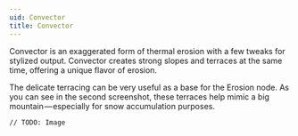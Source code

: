 ```yaml
---
uid: Convector
title: Convector
---
```


Convector is an exaggerated form of thermal erosion with a few tweaks for stylized output. Convector creates strong slopes and terraces at the same time, offering a unique flavor of erosion.

The delicate terracing can be very useful as a base for the Erosion node. As you can see in the second screenshot, these terraces help mimic a big mountain — especially for snow accumulation purposes.

`// TODO: Image`

